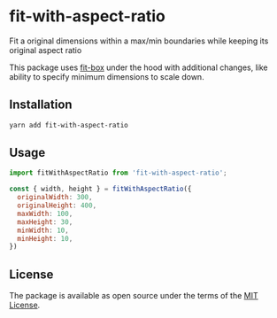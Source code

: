 # fit-with-aspect-ratio

Fit a original dimensions within a max/min boundaries while keeping its original aspect ratio

This package uses [fit-box][fit-box] under the hood with additional changes, like ability to specify minimum dimensions to scale down.

## Installation

```sh
yarn add fit-with-aspect-ratio
```

## Usage

```js
import fitWithAspectRatio from 'fit-with-aspect-ratio';

const { width, height } = fitWithAspectRatio({
  originalWidth: 300,
  originalHeight: 400,
  maxWidth: 100,
  maxHeight: 30,
  minWidth: 10,
  minHeight: 10,
})
```

## License

The package is available as open source under the terms of the [MIT License](https://opensource.org/licenses/MIT).

[fit-box]: https://github.com/christianhg/fit-box
